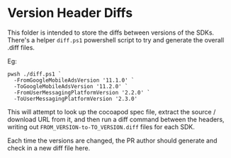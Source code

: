 # Version Header Diffs

This folder is intended to store the diffs between versions of the SDKs.
There's a helper `diff.ps1` powershell script to try and generate the overall .diff files.

Eg:

```pwsh
pwsh ./diff.ps1 `
  -FromGoogleMobileAdsVersion '11.1.0' `
  -ToGoogleMobileAdsVersion '11.2.0' `
  -FromUserMessagingPlatformVersion '2.2.0' `
  -ToUserMessagingPlatformVersion '2.3.0'
```

This will attempt to look up the cocoapod spec file, extract the source / download URL from it, and then run a diff command between the headers, writing out `FROM_VERSION-to-TO_VERSION.diff` files for each SDK.

Each time the versions are changed, the PR author should generate and check in a new diff file here.
 